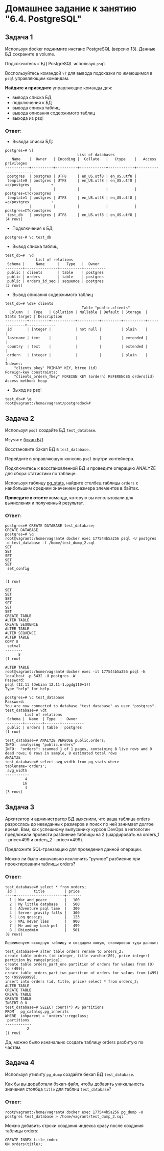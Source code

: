 # Домашнее задание к занятию "6.4. PostgreSQL"

## Задача 1

Используя docker поднимите инстанс PostgreSQL (версию 13). Данные БД сохраните в volume.

Подключитесь к БД PostgreSQL используя `psql`.

Воспользуйтесь командой `\?` для вывода подсказки по имеющимся в `psql` управляющим командам.

**Найдите и приведите** управляющие команды для:
- вывода списка БД
- подключения к БД
- вывода списка таблиц
- вывода описания содержимого таблиц
- выхода из psql

### Ответ:  
- Вывода списка БД:
```
postgres=# \l
                                 List of databases
   Name    |  Owner   | Encoding |  Collate   |   Ctype    |   Access privileges
-----------+----------+----------+------------+------------+-----------------------
 postgres  | postgres | UTF8     | en_US.utf8 | en_US.utf8 |
 template0 | postgres | UTF8     | en_US.utf8 | en_US.utf8 | =c/postgres          +
           |          |          |            |            | postgres=CTc/postgres
 template1 | postgres | UTF8     | en_US.utf8 | en_US.utf8 | =c/postgres          +
           |          |          |            |            | postgres=CTc/postgres
 test_db   | postgres | UTF8     | en_US.utf8 | en_US.utf8 |
(4 rows)
```
- Подключения к БД
```
postgres-# \c test_db
```
- Вывод списка таблиц
```
test_db=#  \d
              List of relations
 Schema |     Name      |   Type   |  Owner
--------+---------------+----------+----------
 public | clients       | table    | postgres
 public | orders        | table    | postgres
 public | orders_id_seq | sequence | postgres
(3 rows)
```
- Вывод описания содержимого таблиц
```
test_db=# \dS+ clients
                                   Table "public.clients"
  Column  |  Type   | Collation | Nullable | Default | Storage  | Stats target | Description
----------+---------+-----------+----------+---------+----------+--------------+-------------
 id       | integer |           | not null |         | plain    |              |
 lastname | text    |           |          |         | extended |              |
 country  | text    |           |          |         | extended |              |
 ordern   | integer |           |          |         | plain    |              |
Indexes:
    "clients_pkey" PRIMARY KEY, btree (id)
Foreign-key constraints:
    "clients_ordern_fkey" FOREIGN KEY (ordern) REFERENCES orders(id)
Access method: heap
```
- Выход из psql
```
test_db=# \q
root@vagrant:/home/vagrant/postgredock#
```

## Задача 2

Используя `psql` создайте БД `test_database`.

Изучите [бэкап БД](https://github.com/netology-code/virt-homeworks/tree/master/06-db-04-postgresql/test_data).

Восстановите бэкап БД в `test_database`.

Перейдите в управляющую консоль `psql` внутри контейнера.

Подключитесь к восстановленной БД и проведите операцию ANALYZE для сбора статистики по таблице.

Используя таблицу [pg_stats](https://postgrespro.ru/docs/postgresql/12/view-pg-stats), найдите столбец таблицы `orders` 
с наибольшим средним значением размера элементов в байтах.

**Приведите в ответе** команду, которую вы использовали для вычисления и полученный результат.

### Ответ:  
```
postgres=# CREATE DATABASE test_database;
CREATE DATABASE
postgres=# \q
root@vagrant:/home/vagrant# docker exec 177544b5a256 psql -U postgres -d test_database -f /home/test_dump_2.sql
SET
SET
SET
SET
SET
 set_config
------------

(1 row)

SET
SET
SET
SET
SET
SET
CREATE TABLE
ALTER TABLE
CREATE SEQUENCE
ALTER TABLE
ALTER SEQUENCE
ALTER TABLE
COPY 8
 setval
--------
      8
(1 row)

ALTER TABLE
root@vagrant:/home/vagrant# docker exec -it 177544b5a256 psql -h localhost -p 5432 -U postgres -W
Password:
psql (12.11 (Debian 12.11-1.pgdg110+1))
Type "help" for help.

postgres=# \c test_database
Password:
You are now connected to database "test_database" as user "postgres".
test_database=# \dt
         List of relations
 Schema |  Name  | Type  |  Owner
--------+--------+-------+----------
 public | orders | table | postgres
(1 row)

test_database=# ANALYZE VERBOSE public.orders;
INFO:  analyzing "public.orders"
INFO:  "orders": scanned 1 of 1 pages, containing 8 live rows and 0 dead rows; 8 rows in sample, 8 estimated total rows
ANALYZE
test_database=# select avg_width from pg_stats where tablename='orders';
 avg_width
-----------
         4
        16
         4
(3 rows)
```

## Задача 3

Архитектор и администратор БД выяснили, что ваша таблица orders разрослась до невиданных размеров и
поиск по ней занимает долгое время. Вам, как успешному выпускнику курсов DevOps в нетологии предложили
провести разбиение таблицы на 2 (шардировать на orders_1 - price>499 и orders_2 - price<=499).

Предложите SQL-транзакцию для проведения данной операции.

Можно ли было изначально исключить "ручное" разбиение при проектировании таблицы orders?

### Ответ:  
```
test_database=# select * from orders;
 id |        title         | price
----+----------------------+-------
  1 | War and peace        |   100
  2 | My little database   |   500
  3 | Adventure psql time  |   300
  4 | Server gravity falls |   300
  5 | Log gossips          |   123
  6 | WAL never lies       |   900
  7 | Me and my bash-pet   |   499
  8 | Dbiezdmin            |   501
(8 rows)

Переименуем исходную таблицу и создадим новую, скопировав туда данные:

test_database=# alter table orders rename to orders_2;
create table orders (id integer, title varchar(80), price integer) partition by range(price);
create table orders_part_one partition of orders for values from (0) to (499);
create table orders_part_two partition of orders for values from (499) to (999999999);
insert into orders (id, title, price) select * from orders_2;
ALTER TABLE
CREATE TABLE
CREATE TABLE
CREATE TABLE
INSERT 0 8
test_database=# SELECT count(*) AS partitions
FROM   pg_catalog.pg_inherits
WHERE  inhparent = 'orders'::regclass;
 partitions
------------
          2
(1 row)
```
Да, можно было изначально создать таблицу orders разбитую по частям.

## Задача 4

Используя утилиту `pg_dump` создайте бекап БД `test_database`.

Как бы вы доработали бэкап-файл, чтобы добавить уникальность значения столбца `title` для таблиц `test_database`?


### Ответ:  
```
root@vagrant:/home/vagrant# docker exec 177544b5a256 pg_dump -U postgres test_database > /home/vagrant/test_dump_3.sql
```
Можно добавить строки создания индекса сразу после создания таблицы orders:
```
CREATE INDEX title_index 
ON orders(title);
```
